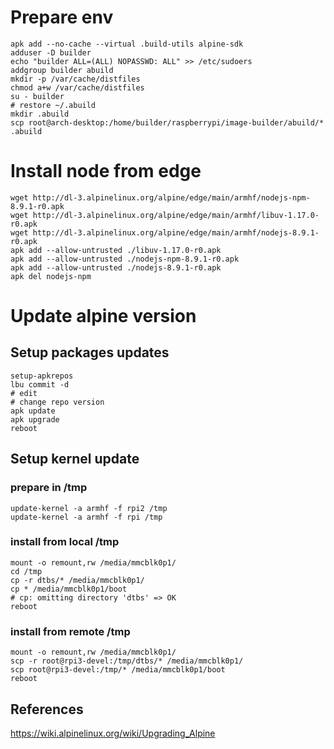 # Prepare env

```
apk add --no-cache --virtual .build-utils alpine-sdk
adduser -D builder
echo "builder ALL=(ALL) NOPASSWD: ALL" >> /etc/sudoers
addgroup builder abuild
mkdir -p /var/cache/distfiles
chmod a+w /var/cache/distfiles
su - builder
# restore ~/.abuild
mkdir .abuild
scp root@arch-desktop:/home/builder/raspberrypi/image-builder/abuild/* .abuild
```

# Install node from edge

```
wget http://dl-3.alpinelinux.org/alpine/edge/main/armhf/nodejs-npm-8.9.1-r0.apk
wget http://dl-3.alpinelinux.org/alpine/edge/main/armhf/libuv-1.17.0-r0.apk
wget http://dl-3.alpinelinux.org/alpine/edge/main/armhf/nodejs-8.9.1-r0.apk
apk add --allow-untrusted ./libuv-1.17.0-r0.apk
apk add --allow-untrusted ./nodejs-npm-8.9.1-r0.apk
apk add --allow-untrusted ./nodejs-8.9.1-r0.apk
apk del nodejs-npm
```

# Update alpine version

## Setup packages updates

```
setup-apkrepos
lbu commit -d
# edit
# change repo version
apk update
apk upgrade
reboot
```

## Setup kernel update

### prepare in /tmp
```
update-kernel -a armhf -f rpi2 /tmp
update-kernel -a armhf -f rpi /tmp
```

### install from local /tmp
```
mount -o remount,rw /media/mmcblk0p1/
cd /tmp
cp -r dtbs/* /media/mmcblk0p1/
cp * /media/mmcblk0p1/boot
# cp: omitting directory 'dtbs' => OK
reboot
```

### install from remote /tmp
```
mount -o remount,rw /media/mmcblk0p1/
scp -r root@rpi3-devel:/tmp/dtbs/* /media/mmcblk0p1/
scp root@rpi3-devel:/tmp/* /media/mmcblk0p1/boot
reboot

```

## References

https://wiki.alpinelinux.org/wiki/Upgrading_Alpine